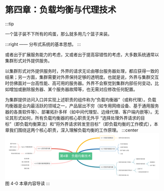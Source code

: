# 第四章：负载均衡与代理技术

:::tip <a/>

一个篮子装不下所有的鸡蛋，那么就多用几个篮子来装。

:::right
—— 分布式系统的基本思想。
:::

或者出于扩展服务能力的考虑，又或者出于提高容错性的考虑，大多数系统通常以集群形式对外提供服务。

以集群形式对外提供服务时，外界的请求无论由哪台服务器处理，都应获得一致的结果；另一方面，集群需要对外界保持足够的透明度。也就是说，外界与集群交互时仿佛面对一台高性能、高可用的服务器。外界不会察觉到集群内部任何变动，比如增加或删除服务器、某个服务器故障等，也无需对应修改任何配置。

为集群提供访问入口并实现上述职责的组件称为“负载均衡器”（或称代理）。负载均衡器是业内最活跃的领域之一，产品层出不穷（如专用网络设备、基于通用服务器的各类软件等）、部署拓扑多样（如中间代理型、边缘代理、客户端内嵌等）。无论其形式如何，所有负载均衡器的核心职责无外乎 “选择处理外界请求的目标”（即负载均衡算法）和“将外界请求转发至目标”（即负载均衡的工作模式），本章我们围绕这两个核心职责，深入理解负载均衡的工作原理。
:::center
  ![](../assets/balance-summary.png)<br/>
  图 4-0 本章内容导读
:::
